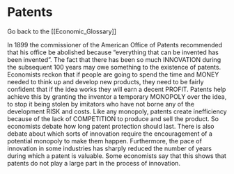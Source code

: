 # Patents

Go back to the [[Economic_Glossary]]


In 1899 the commissioner of the American Office of Patents recommended that his office be abolished because “everything that can be invented has been invented”. The fact that there has been so much INNOVATION during the subsequent 100 years may owe something to the existence of patents. Economists reckon that if people are going to spend the time and MONEY needed to think up and develop new products, they need to be fairly confident that if the idea works they will earn a decent PROFIT. Patents help achieve this by granting the inventor a temporary MONOPOLY over the idea, to stop it being stolen by imitators who have not borne any of the development RISK and costs. Like any monopoly, patents create inefficiency because of the lack of COMPETITION to produce and sell the product. So economists debate how long patent protection should last. There is also debate about which sorts of innovation require the encouragement of a potential monopoly to make them happen. Furthermore, the pace of innovation in some industries has sharply reduced the number of years during which a patent is valuable. Some economists say that this shows that patents do not play a large part in the process of innovation.

